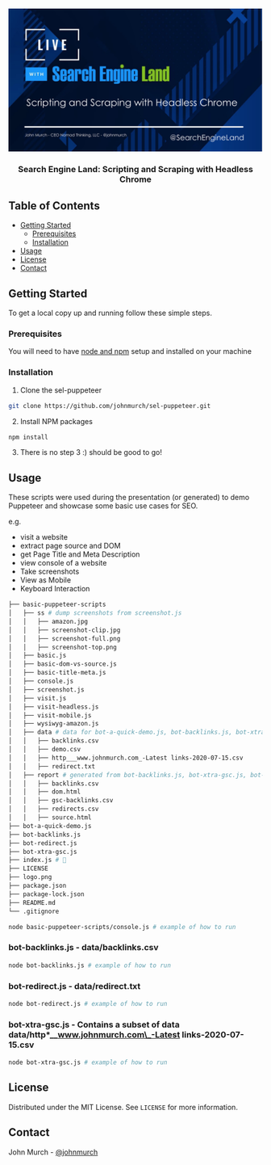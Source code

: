 <!-- PROJECT -->
<br />
<p align="center">
  <a href="https://github.com/johnmurch/sel-puppeteer">
    <img src="logo.png" alt="Live with Search Engine Land: Scripting and Scraping with Headless Chrome" >
  </a>

  <h3 align="center">Search Engine Land: Scripting and Scraping with Headless Chrome</h3>

</p>

<!-- TABLE OF CONTENTS -->

## Table of Contents

- [Getting Started](#getting-started)
  - [Prerequisites](#prerequisites)
  - [Installation](#installation)
- [Usage](#usage)
- [License](#license)
- [Contact](#contact)

<!-- GETTING STARTED -->

## Getting Started

To get a local copy up and running follow these simple steps.

### Prerequisites

You will need to have [node and npm](https://nodejs.org/en/download/) setup and installed on your machine

### Installation

1. Clone the sel-puppeteer

```sh
git clone https://github.com/johnmurch/sel-puppeteer.git
```

2. Install NPM packages

```sh
npm install
```

3. There is no step 3 :) should be good to go!

<!-- USAGE EXAMPLES -->

## Usage

These scripts were used during the presentation (or generated) to demo Puppeteer and showcase some basic use cases for SEO.

e.g.

- visit a website
- extract page source and DOM
- get Page Title and Meta Description
- view console of a website
- Take screenshots
- View as Mobile
- Keyboard Interaction

```bash
├── basic-puppeteer-scripts
│   ├── ss # dump screenshots from screenshot.js
│   │   ├── amazon.jpg
│   │   ├── screenshot-clip.jpg
│   │   ├── screenshot-full.png
│   │   ├── screenshot-top.png
│   ├── basic.js
│   ├── basic-dom-vs-source.js
│   ├── basic-title-meta.js
│   ├── console.js
│   ├── screenshot.js
│   ├── visit.js
│   ├── visit-headless.js
│   ├── visit-mobile.js
│   ├── wysiwyg-amazon.js
│   ├── data # data for bot-a-quick-demo.js, bot-backlinks.js, bot-xtra-gsc.js, bot-redirect.js
│   │   ├── backlinks.csv
│   │   ├── demo.csv
│   │   ├── http___www.johnmurch.com_-Latest links-2020-07-15.csv
│   │   ├── redirect.txt
│   ├── report # generated from bot-backlinks.js, bot-xtra-gsc.js, bot-redirect.js, dom-vs-source-save.js
│   │   ├── backlinks.csv
│   │   ├── dom.html
│   │   ├── gsc-backlinks.csv
│   │   ├── redirects.csv
│   │   ├── source.html
├── bot-a-quick-demo.js
├── bot-backlinks.js
├── bot-redirect.js
├── bot-xtra-gsc.js
├── index.js # 🍻
├── LICENSE
├── logo.png
├── package.json
├── package-lock.json
├── README.md
└── .gitignore
```

```bash
node basic-puppeteer-scripts/console.js # example of how to run
```

### bot-backlinks.js - **data/backlinks.csv**

```bash
node bot-backlinks.js # example of how to run
```

### bot-redirect.js - **data/redirect.txt**

```bash
node bot-redirect.js # example of how to run
```

### bot-xtra-gsc.js - Contains a subset of data **data/http\*\_\_www.johnmurch.com\_-Latest links-2020-07-15.csv**

```bash
node bot-xtra-gsc.js # example of how to run
```

## License

Distributed under the MIT License. See `LICENSE` for more information.

<!-- CONTACT -->

## Contact

John Murch - [@johnmurch](https://twitter.com/johnmurch)
